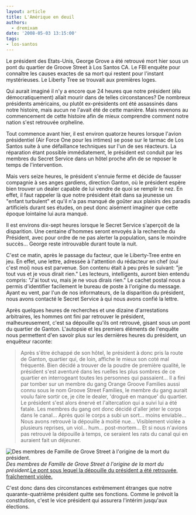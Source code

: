 ```yaml
---
layout: article
title: L'Amérique en deuil
authors:
  - dremixam
date: '2008-05-03 13:15:00'
tags:
- los-santos
---
```


Le président des Etats-Unis, George Grove a été retrouvé mort hier sous un pont du quartier de Groove Street à Los Santos CA. Le FBI enquête pour connaître les causes exactes de sa mort qui restent pour l'instant mystérieuses. Le Liberty Tree se trouvait aux premières loges.

Qui aurait imaginé il n'y a encore que 24 heures que notre président (élu démocratiquement) allait mourir dans de telles circonstances? De nombreux présidents américains, ou plutôt ex-présidents ont été assassinés dans notre histoire, mais aucun ne l'avait été de cette manière. Mais revenons au commencement de cette histoire afin de mieux comprendre comment notre nation s'est retrouvée orpheline.

Tout commence avant hier, il est environ quatorze heures lorsque l'avion présidentiel (Air Force One pour les intimes) se pose sur le tarmac de Los Santos suite à une défaillance techniques sur l'un de ses réacteurs. La réparation étant possible immédiatement, le président est conduit par les membres du Secret Service dans un hôtel proche afin de se reposer le temps de l'intervention.

Mais vers seize heures, le président s'ennuie ferme et décide de fausser compagnie à ses anges gardiens, direction Ganton, où le président espère bien trouver un dealer capable de lui vendre de quoi se remplir le nez. En effet, il faut rappeler là que notre président était dans sa jeunesse un "enfant turbulent" et qu'il n'a pas manqué de goûter aux plaisirs des paradis artificiels durant ses études, on peut donc aisément imaginer que cette époque lointaine lui aura manqué.

Il est environs dix-sept heures lorsque le Secret Service s'aperçoit de la disparition. Une centaine d'hommes seront envoyés à la recherche du Président, avec pour ordre de ne pas alerter la population, sans le moindre succès... George reste introuvable durant toute la nuit.

C'est ce matin, après le passage du facteur, que le Liberty-Tree entre en jeu. En effet, une lettre, adressée à l'attention du rédacteur en chef (oui c'est moi) nous est parvenue. Son contenu était à peu près le suivant: "je tout vus et je vous dirait rien." Les lecteurs, intelligents, auront bien entendu compris: "J'ai tout vu, mais je ne vous dirais rien." Le cachet postal nous a permis d'identifier facilement le bureau de poste à l'origine du message. Ayant eu vent, par l'un de nos informateurs, de la disparition du président, nous avons contacté le Secret Service à qui nous avons confié la lettre.

Après quelques heures de recherches et une dizaine d'arrestations arbitraires, les hommes ont fini par retrouver le président, malheureusement, c'est sa dépouille qu'ils ont retrouvé, gisant sous un pont du quartier de Ganton. L'autopsie et les premiers éléments de l'enquête nous permettent d'en savoir plus sur les dernières heures du président, un enquêteur raconte:

> Après s'être échappé de son hôtel, le président à donc pris la route de Ganton, quartier qui, de loin, affiche le mieux son coté mal fréquenté. Bien décidé a trouver de la poudre de première qualité, le président s'est aventuré dans les ruelles les plus sombres de ce quartier en interrogeant toutes les personnes qui passaient... Il a fini par tomber sur un membre du gang Orange Groove Families aussi connu sous le nom Groove Street Families, le membre du gang aurait voulu faire sortir ce, je cite le dealer, 'drogué en manque' du quartier. Le président s'est alors énervé et l'altercation qui a suivi lui a été fatale. Les membres du gang ont donc décidé d'aller jeter le corps dans le canal... Après quoi le corps a subi un sort... moins enviable... Nous avons retrouvé la dépouille à moitié nue... Visiblement violée a plusieurs reprises, un viol... hum... post-mortem... Et si nous n'avions pas retrouvé la dépouille à temps, ce seraient les rats du canal qui en auraient fait un déjeuner.

![Des membres de Famille de Grove Street à l'origine de la mort du président.](/content/images/2005/01/orangegrovefamilies.jpg/)
_Des membres de Famille de Grove Street à l'origine de la mort du président._[Le pont sous lequel la dépouille du président a été retrouvée, fraîchement violée.](/content/images/2005/01/pont_george.jpg/)

C'est donc dans des circonstances extrêmement étranges que notre quarante-quatrième président quitte ses fonctions. Comme le prévoit la constitution, c'est le vice président qui assurera l'intérim jusqu'aux élections.